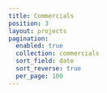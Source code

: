 ```yaml
---
title: Commercials
position: 3
layout: projects
pagination:
  enabled: true
  collection: commercials
  sort_field: date
  sort_reverse: true
  per_page: 100
---
```


